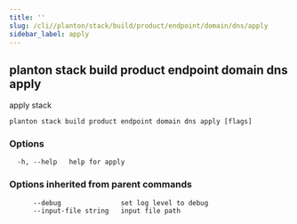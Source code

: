 ```yaml
---
title: ''
slug: /cli//planton/stack/build/product/endpoint/domain/dns/apply
sidebar_label: apply
---
```

## planton stack build product endpoint domain dns apply

apply stack

```
planton stack build product endpoint domain dns apply [flags]
```

### Options

```
  -h, --help   help for apply
```

### Options inherited from parent commands

```
      --debug               set log level to debug
      --input-file string   input file path
```

